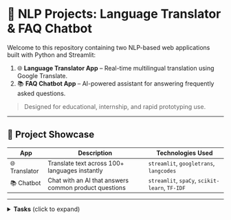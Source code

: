 # 🤖 NLP Projects: Language Translator & FAQ Chatbot

Welcome to this repository containing two NLP-based web applications built with Python and Streamlit:

1. 🌐 **Language Translator App** – Real-time multilingual translation using Google Translate.
2. 📚 **FAQ Chatbot App** – AI-powered assistant for answering frequently asked questions.

> Designed for educational, internship, and rapid prototyping use.

---

## 🚀 Project Showcase

| App             | Description                                             | Technologies Used                             |
|----------------|---------------------------------------------------------|-----------------------------------------------|
| 🌐 Translator   | Translate text across 100+ languages instantly          | `streamlit`, `googletrans`, `langcodes`       |
| 📚 Chatbot      | Chat with an AI that answers common product questions  | `streamlit`, `spaCy`, `scikit-learn`, `TF-IDF`|

---
<details>
<summary><strong>Tasks</strong> (click to expand)</summary>

<details>
<summary><strong>🌐 Language Translator App</strong> (click to expand)</summary>

### ✨ Features

- Auto-detect input language
- Translate into 100+ languages
- Clean, responsive Streamlit UI
- Lightweight and fast

### 🧠 How it Works

- Uses `googletrans` to call the unofficial Google Translate service
- Leverages `LANGUAGES` dictionary to convert user-friendly names into language codes
- UI built with `streamlit`

### 🖼️ UI Preview

![Translator App]![alt text](image.png)

### 📦 Installation

```bash
pip install streamlit googletrans==4.0.0-rc1
```
</details>

<details>
<summary><strong>📚 FAQ Chatbot with NLP</strong> (click to expand)</summary>

# 🤖 FAQ Chatbot with NLP (spaCy + Streamlit)

An intelligent chatbot that answers frequently asked questions (FAQs) using NLP techniques such as lemmatization (via spaCy), TF-IDF vectorization, and cosine similarity. Built with Python and Streamlit, this app simulates a simple customer support assistant for any product or service.

---

## 📈 Features

- ✅ Answers user questions based on predefined FAQs
- 🧠 Uses spaCy for lemmatization and text preprocessing
- 📀 Ranks user queries using TF-IDF + cosine similarity
- 🛠️ Easy to extend with new FAQs (edit a single JSON file)
- 💥 Clean, interactive interface built with Streamlit

---

## 📁 Project Structure

```plaintext
faq_chatbot/
├── app.py                  # Streamlit app entry point
├── chatbot/                # Core chatbot logic
│   ├── __init__.py         # Package initializer (optional)
│   ├── core.py             # Matching logic using TF-IDF and cosine similarity
│   └── utils.py            # Text preprocessing using spaCy
├── data/
│   └── faqs.json           # Editable list of FAQs in JSON format
├── requirements.txt        # Required Python packages
└── README.md               # Project documentation
```

---

## 🧠 How It Works

1. User types a question into the chatbot interface.
2. Input is lemmatized using **spaCy**.
3. Each FAQ question is also preprocessed the same way.
4. All are converted to **TF-IDF vectors**.
5. **Cosine similarity** is computed to find the closest match.
6. If the similarity score is above threshold (e.g. `0.3`), the corresponding answer is shown.

---

## 🛎️ Installation

1. **Clone the repository**:

```bash
git clone https://github.com/your-username/faq_chatbot.git
cd faq_chatbot
```

2. **Install dependencies**:

```bash
pip install -r requirements.txt
python -m spacy download en_core_web_sm
```

3. **Run the chatbot**:

```bash
streamlit run app.py
```

---

## 📝 Customizing FAQs

Edit the `data/faqs.json` file to add or update questions and answers:

```json
{
  "What is your return policy?": "You can return items within 30 days.",
  "How can I track my order?": "Track your order with the link emailed after purchase."
}
```
## Ui Interface
![UI](image-1.png)

</details>
